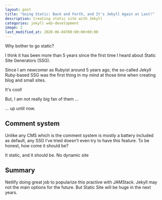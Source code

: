 ```yaml
---
layout: post
title: "Going Static: Back and Forth, and It's Jekyll Again at Last!"
description: Creating static site with Jekyll
categories: jekyll web-development
image: 2
last_modified_at: 2020-06-04T00:00:00+00:00
---
```


Why bother to go static?

I think it has been more than 5 years since the first time I heard about Static Site Generators (SSG).

Since I am newcomer as Rubyist around 5 years ago, the so-called Jekyll Ruby-based SSG was the first thing in my mind at those time when creating blog and small sites.

It's cool!

But, I am not really big fan of them ...

... up until now.

## Comment system

Unlike any CMS which is the comment system is mostly a battery included as default, any SSG I’ve tried doesn’t even try to have this feature. To be honest, how come it should be?

It static, and it should be. No dynamic site

## Summary

Netlify doing great job to popularize this practive with JAMStack. Jekyll may not the main options for the future. But Static Site will be huge in the next years.
